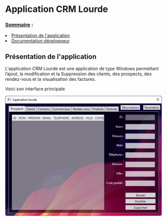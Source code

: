 # Application CRM Lourde

<h3><u>Sommaire</u> :</h3>
<li><a href="#presentation">Présentation de l'application</a></li>
<li><a href="#docs">Documentation développeur</a></li>

<h2 id="presentation">Présentation de l'application</h2>

<p>L'application CRM Lourde est une application de type Windows permettant l’ajout, la modification et la
Suppression des clients, des prospects, des rendez-vous et la visualisation des factures.

Voici son interface principale

<img src="img\interface.png"/>
